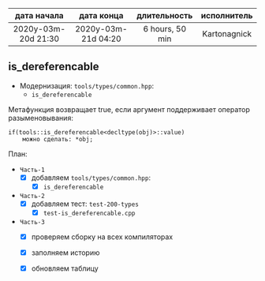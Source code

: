
| дата начала         |   дата конца        | длительность    | исполнитель  |
|:-------------------:|:-------------------:|:---------------:|:------------:|
| 2020y-03m-20d 21:30 | 2020y-03m-21d 04:20 | 6 hours, 50 min | Kartonagnick |

is_dereferencable
---

- Модернизация: `tools/types/common.hpp`:  
  - `is_dereferencable`  

Метафункция возвращает true, 
если аргумент поддерживает оператор разыменовывания:  

```
if(tools::is_dereferencable<decltype(obj)>::value)
    можно сделать: *obj;
```

План:  
  - `Часть-1`  
    - [x] добавляем `tools/types/common.hpp`:  
      - [x] `is_dereferencable`  
  - `Часть-2`  
    - [x] добавляем тест: `test-200-types`
      - [x] `test-is_dereferencable.cpp`  
  - `Часть-3`  
    - [x] проверяем сборку на всех компиляторах  
    - [x] заполняем историю  
    - [x] обновляем таблицу  



